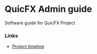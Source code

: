 # QuicFX Admin guide

 Software guide for QuicFX Project

### Links

- [Project timeline](docs/Project-Timeline.md)
